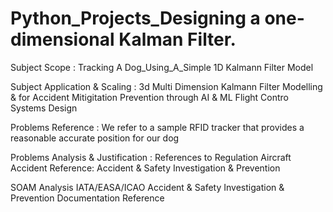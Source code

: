 # Python_Projects_Designing a one-dimensional Kalman Filter.

Subject Scope :
Tracking A Dog_Using_A_Simple 1D Kalmann Filter Model

Subject Application & Scaling :
3d Multi Dimension Kalmann Filter Modelling  & for Accident Mitigitation Prevention through AI & ML Flight Contro Systems Design

Problems  Reference :
We refer to a sample RFID tracker that provides a reasonable accurate position for our dog

Problems Analysis & Justification : References to Regulation Aircraft Accident Reference: Accident & Safety Investigation & Prevention

SOAM Analysis
IATA/EASA/ICAO Accident & Safety Investigation & Prevention Documentation Reference


